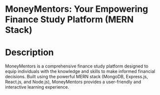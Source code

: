 # MoneyMentors: Your Empowering Finance Study Platform (MERN Stack)

# Description
MoneyMentors is a comprehensive finance study platform designed to equip individuals with the knowledge and skills to make informed financial decisions. Built using the powerful MERN stack (MongoDB, Express.js, React.js, and Node.js), MoneyMentors provides a user-friendly and interactive learning experience.





